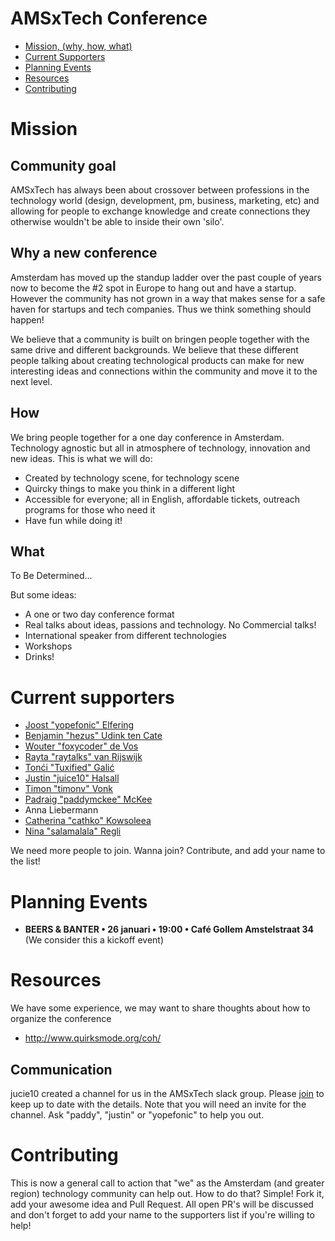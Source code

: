 AMSxTech Conference
===================

- [Mission, (why, how, what)](#mission)
- [Current Supporters](#current-supporters)
- [Planning Events](#planning-events)
- [Resources](#resources)
- [Contributing](#contributing)

Mission
=======

## Community goal

AMSxTech has always been about crossover between professions in the technology world (design, development, pm, business, marketing, etc) and allowing for people to exchange knowledge and create connections they otherwise wouldn't be able to inside their own 'silo'.

## Why a new conference

Amsterdam has moved up the standup ladder over the past couple of years now to become the #2 spot in Europe to hang out and have a startup. However the community has not grown in a way that makes sense for a safe haven for startups and tech companies. Thus we think something should happen!

We believe that a community is built on bringen people together with the same drive and different backgrounds. We believe that these different people talking about creating technological products can make for new interesting ideas and connections within the community and move it to the next level.

## How

We bring people together for a one day conference in Amsterdam. Technology agnostic but all in atmosphere of technology, innovation and new ideas. This is what we will do:
 - Created by technology scene, for technology scene
 - Quircky things to make you think in a different light
 - Accessible for everyone; all in English, affordable tickets, outreach programs for those who need it
 - Have fun while doing it!
 
## What

To Be Determined...

But some ideas:
 - A one or two day conference format
 - Real talks about ideas, passions and technology. No Commercial talks!
 - International speaker from different technologies
 - Workshops
 - Drinks!

Current supporters
==================

 - [Joost "yopefonic" Elfering](https://github.com/yopefonic)
 - [Benjamin "hezus" Udink ten Cate](https://github.com/hezus)
 - [Wouter "foxycoder" de Vos](https://github.com/foxycoder)
 - [Rayta "raytalks" van Rijswijk](https://github.com/raytalks)
 - [Tonći "Tuxified" Galić](https://github.com/tuxified) 
 - [Justin "juice10" Halsall](https://github.com/juice10)
 - [Timon "timonv" Vonk](https://github.com/timonv)
 - [Padraig "paddymckee" McKee](https://github.com/paddymckee)
 - Anna Liebermann
 - [Catherina "cathko" Kowsoleea](https://github.com/cathko)
 - [Nina "salamalala" Regli](https://github.com/salamalala)
 
We need more people to join. Wanna join? Contribute, and add your name to the list!

Planning Events
===============

 - **BEERS & BANTER • 26 januari • 19:00 • Café Gollem Amstelstraat 34** (We consider this a kickoff event)

Resources
=========

We have some experience, we may want to share thoughts about how to organize the conference

 - http://www.quirksmode.org/coh/
 
## Communication

jucie10 created a channel for us in the AMSxTech slack group. Please [join](http://amsxtech.com/) to keep up to date with the details. Note that you will need an invite for the channel. Ask "paddy", "justin" or "yopefonic" to help you out.

Contributing
============

This is now a general call to action that "we" as the Amsterdam (and greater region) technology community can help out. How to do that? Simple! Fork it, add your awesome idea and Pull Request. All open PR's will be discussed and don't forget to add your name to the supporters list if you're willing to help!
